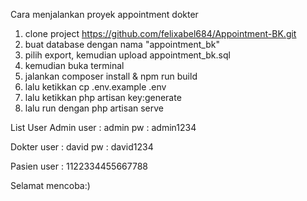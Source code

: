 Cara menjalankan proyek appointment dokter

1. clone project https://github.com/felixabel684/Appointment-BK.git
2. buat database dengan nama "appointment_bk"
3. pilih export, kemudian upload appointment_bk.sql
4. kemudian buka terminal
5. jalankan composer install & npm run build
6. lalu ketikkan cp .env.example .env
7. lalu ketikkan php artisan key:generate
8. lalu run dengan php artisan serve

List User
Admin
user  : admin
pw    : admin1234

Dokter
user  : david
pw    : david1234

Pasien
user  : 1122334455667788

   Selamat mencoba:)
